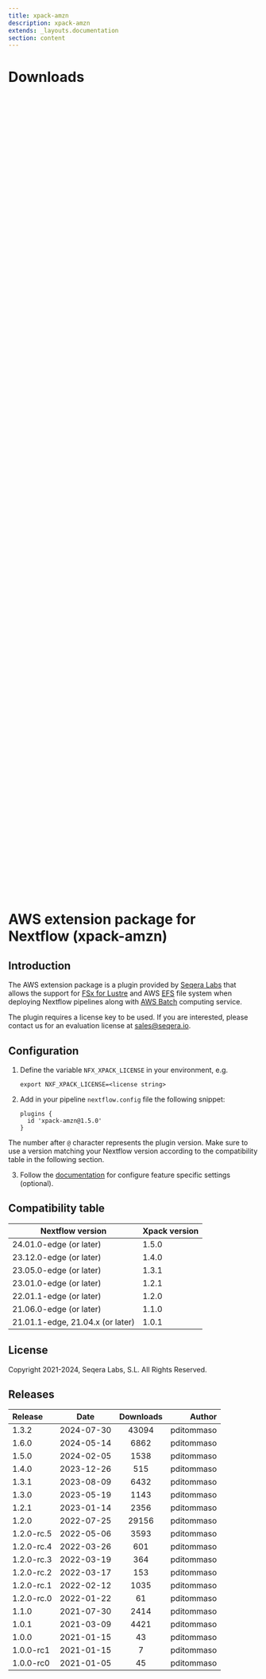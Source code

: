 ```yaml
---
title: xpack-amzn
description: xpack-amzn
extends: _layouts.documentation
section: content
---
```


# Downloads

<div style="position: relative; height:40vh; width:80vw">
    <canvas id="releases"></canvas>
</div>

# AWS extension package for Nextflow (xpack-amzn)

## Introduction

The AWS extension package is a plugin provided by [Seqera Labs](https://www.seqera.io/) that allows the support for [FSx for Lustre](https://aws.amazon.com/fsx/lustre/) 
and AWS [EFS](https://aws.amazon.com/efs/) file system when deploying Nextflow pipelines 
along with [AWS Batch](https://aws.amazon.com/batch/) computing service.

The plugin requires a license key to be used. If you are interested, please contact us for an evaluation license at [sales@seqera.io](mailto:sales@seqera.io).

## Configuration

1. Define the variable `NFX_XPACK_LICENSE` in your environment, e.g. 

    ```
    export NXF_XPACK_LICENSE=<license string>
    ```

2. Add in your pipeline `nextflow.config` file the following 
snippet: 

    ```
    plugins {
      id 'xpack-amzn@1.5.0'
    }
    ``` 

The number after `@` character represents the plugin version. Make sure to use 
a version matching your Nextflow version according to the compatibility table 
in the following section. 

3. Follow the [documentation](docs.md) for configure feature specific settings (optional).

## Compatibility table


| Nextflow version        | Xpack version   |
|---                      |---              |
| 24.01.0-edge (or later) | 1.5.0           |
| 23.12.0-edge (or later) | 1.4.0           |
| 23.05.0-edge (or later) | 1.3.1           |
| 23.01.0-edge (or later) | 1.2.1           |
| 22.01.1-edge (or later) | 1.2.0           |
| 21.06.0-edge (or later) | 1.1.0           |
| 21.01.1-edge, 21.04.x (or later) | 1.0.1  |


## License  

Copyright 2021-2024, Seqera Labs, S.L. All Rights Reserved.


## Releases

| Release                               |                       Date                       |                   Downloads                    |                           Author |
| :------------ |:------------------------------------------------:|:----------------------------------------------:|---------------------------------:|
 |  1.3.2                                               | 2024-07-30                                          | 43094                                              | pditommaso                                         |
 |  1.6.0                                               | 2024-05-14                                          | 6862                                               | pditommaso                                         |
 |  1.5.0                                               | 2024-02-05                                          | 1538                                               | pditommaso                                         |
 |  1.4.0                                               | 2023-12-26                                          | 515                                                | pditommaso                                         |
 |  1.3.1                                               | 2023-08-09                                          | 6432                                               | pditommaso                                         |
 |  1.3.0                                               | 2023-05-19                                          | 1143                                               | pditommaso                                         |
 |  1.2.1                                               | 2023-01-14                                          | 2356                                               | pditommaso                                         |
 |  1.2.0                                               | 2022-07-25                                          | 29156                                              | pditommaso                                         |
 |  1.2.0-rc.5                                          | 2022-05-06                                          | 3593                                               | pditommaso                                         |
 |  1.2.0-rc.4                                          | 2022-03-26                                          | 601                                                | pditommaso                                         |
 |  1.2.0-rc.3                                          | 2022-03-19                                          | 364                                                | pditommaso                                         |
 |  1.2.0-rc.2                                          | 2022-03-17                                          | 153                                                | pditommaso                                         |
 |  1.2.0-rc.1                                          | 2022-02-12                                          | 1035                                               | pditommaso                                         |
 |  1.2.0-rc.0                                          | 2022-01-22                                          | 61                                                 | pditommaso                                         |
 |  1.1.0                                               | 2021-07-30                                          | 2414                                               | pditommaso                                         |
 |  1.0.1                                               | 2021-03-09                                          | 4421                                               | pditommaso                                         |
 |  1.0.0                                               | 2021-01-15                                          | 43                                                 | pditommaso                                         |
 |  1.0.0-rc1                                           | 2021-01-15                                          | 7                                                  | pditommaso                                         |
 |  1.0.0-rc0                                           | 2021-01-05                                          | 45                                                 | pditommaso                                         |


<script>

(async function() {
    const data = [

        {
            date: `2021-01-05`,
            count: 45,
            y: '1.0.0-rc0' },

        {
            date: `2021-01-15`,
            count: 7,
            y: '1.0.0-rc1' },

        {
            date: `2021-01-15`,
            count: 43,
            y: '1.0.0' },

        {
            date: `2021-03-09`,
            count: 4421,
            y: '1.0.1' },

        {
            date: `2021-07-30`,
            count: 2414,
            y: '1.1.0' },

        {
            date: `2022-01-22`,
            count: 61,
            y: '1.2.0-rc.0' },

        {
            date: `2022-02-12`,
            count: 1035,
            y: '1.2.0-rc.1' },

        {
            date: `2022-03-17`,
            count: 153,
            y: '1.2.0-rc.2' },

        {
            date: `2022-03-19`,
            count: 364,
            y: '1.2.0-rc.3' },

        {
            date: `2022-03-26`,
            count: 601,
            y: '1.2.0-rc.4' },

        {
            date: `2022-05-06`,
            count: 3593,
            y: '1.2.0-rc.5' },

        {
            date: `2022-07-25`,
            count: 29156,
            y: '1.2.0' },

        {
            date: `2023-01-14`,
            count: 2356,
            y: '1.2.1' },

        {
            date: `2023-05-19`,
            count: 1143,
            y: '1.3.0' },

        {
            date: `2023-08-09`,
            count: 6432,
            y: '1.3.1' },

        {
            date: `2023-12-26`,
            count: 515,
            y: '1.4.0' },

        {
            date: `2024-02-05`,
            count: 1538,
            y: '1.5.0' },

        {
            date: `2024-05-14`,
            count: 6862,
            y: '1.6.0' },

        {
            date: `2024-07-30`,
            count: 43094,
            y: '1.3.2' },

    ];

    new Chart(
        document.getElementById('releases'),
        {
            type: 'bar',
            data: {
                labels: data.map(row => row.y),
                datasets: [
                    {
                        label: 'Donwloads',
                        data: data,
                        parsing: {
                            xAxisKey: 'count'
                        }
                    }
                ]
            },
            options: {
                indexAxis: 'y',
                plugins: {
                    tooltip:{
                        enabled: true,
                        callbacks: {
                            beforeLabel: function (tooltipData) {
                                const labels =
                                    tooltipData.dataset.label.toString();
                                const values =
                                    tooltipData.dataset.data[tooltipData.dataIndex];

                                return `Released (${values.date})`;
                            },
                            label: function (tooltipData) {
                                const labels =
                                    tooltipData.dataset.label.toString();
                                const values =
                                    tooltipData.dataset.data[tooltipData.dataIndex];

                                return `${labels} : ${values.count}`;
                            },
                        },
                    }                    
                }
            },
        }
    );
})();
</script>